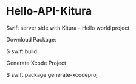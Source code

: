 # Hello-API-Kitura
Swift server side with Kitura - Hello world project


Download Package:

$ swift build

Generate Xcode Project <br />

$ swift package generate-xcodeproj

